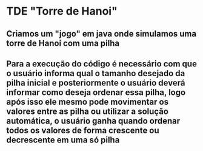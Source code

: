 # TDE "Torre de Hanoi"
## Criamos um "jogo" em java onde simulamos uma torre de Hanoi com uma pilha 
## Para a execução do código é necessário com que o usuário informa qual o tamanho desejado da pilha inicial e posteriormente o usuário deverá informar como deseja ordenar essa pilha, logo após isso ele mesmo pode movimentar os valores entre as pilha ou utilizar a solução automática, o usuário ganha quando ordenar todos os valores de forma crescente ou decrescente em uma só pilha
